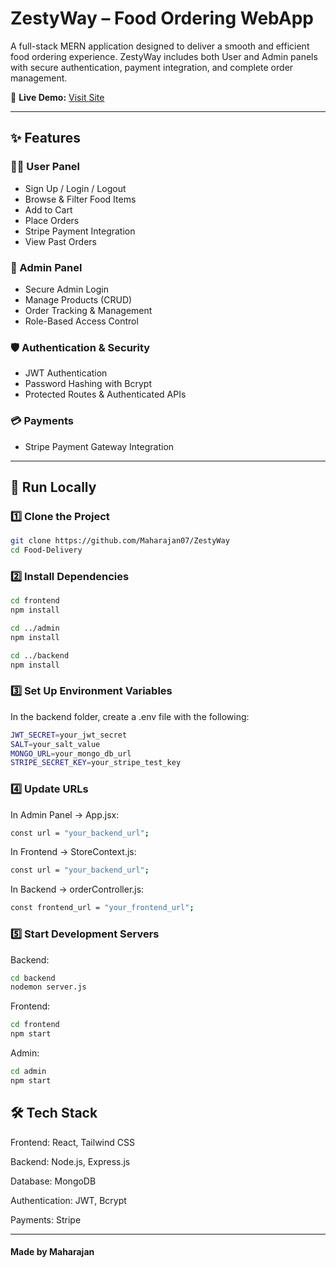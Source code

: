 # ZestyWay – Food Ordering WebApp

A full-stack MERN application designed to deliver a smooth and efficient food ordering experience. ZestyWay includes both User and Admin panels with secure authentication, payment integration, and complete order management.

🔗 **Live Demo:** [Visit Site](https://zestyway-1.onrender.com)

---

## ✨ Features

### 🧑‍🍳 User Panel

- Sign Up / Login / Logout  
- Browse & Filter Food Items  
- Add to Cart  
- Place Orders  
- Stripe Payment Integration  
- View Past Orders  

### 🔐 Admin Panel

- Secure Admin Login  
- Manage Products (CRUD)  
- Order Tracking & Management  
- Role-Based Access Control  

### 🛡 Authentication & Security

- JWT Authentication  
- Password Hashing with Bcrypt  
- Protected Routes & Authenticated APIs  

### 💳 Payments

- Stripe Payment Gateway Integration  

---

## 🚀 Run Locally

### 1️⃣ Clone the Project

```bash
git clone https://github.com/Maharajan07/ZestyWay
cd Food-Delivery
```
### 2️⃣ Install Dependencies
```bash
cd frontend
npm install

cd ../admin
npm install

cd ../backend
npm install
```
### 3️⃣ Set Up Environment Variables
In the backend folder, create a .env file with the following:

```bash
JWT_SECRET=your_jwt_secret
SALT=your_salt_value
MONGO_URL=your_mongo_db_url
STRIPE_SECRET_KEY=your_stripe_test_key
```

### 4️⃣ Update URLs
In Admin Panel → App.jsx:

```bash
const url = "your_backend_url";
```

In Frontend → StoreContext.js:

```bash
const url = "your_backend_url";
```

In Backend → orderController.js:

```bash
const frontend_url = "your_frontend_url";
```

### 5️⃣ Start Development Servers
Backend:

```bash
cd backend
nodemon server.js
```

Frontend:

```bash
cd frontend
npm start
```

Admin:

```bash
cd admin
npm start
```

## 🛠 Tech Stack
Frontend: React, Tailwind CSS

Backend: Node.js, Express.js

Database: MongoDB

Authentication: JWT, Bcrypt

Payments: Stripe

---

#### Made by Maharajan
